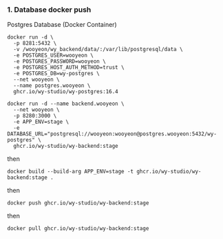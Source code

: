 ### 1. Database docker push

Postgres Database (Docker Container)

```
docker run -d \
  -p 8281:5432 \
  -v /wooyeon/wy_backend/data/:/var/lib/postgresql/data \
  -e POSTGRES_USER=wooyeon \
  -e POSTGRES_PASSWORD=wooyeon \
  -e POSTGRES_HOST_AUTH_METHOD=trust \
  -e POSTGRES_DB=wy-postgres \
  --net wooyeon \
  --name postgres.wooyeon \
  ghcr.io/wy-studio/wy-postgres:16.4
```

```
docker run -d --name backend.wooyeon \
  --net wooyeon \
  -p 8280:3000 \
  -e APP_ENV=stage \
  -e DATABASE_URL="postgresql://wooyeon:wooyeon@postgres.wooyeon:5432/wy-postgres" \
  ghcr.io/wy-studio/wy-backend:stage
```

then

```
docker build --build-arg APP_ENV=stage -t ghcr.io/wy-studio/wy-backend:stage .
```

then

```
docker push ghcr.io/wy-studio/wy-backend:stage
```

then

```
docker pull ghcr.io/wy-studio/wy-backend:stage
```
